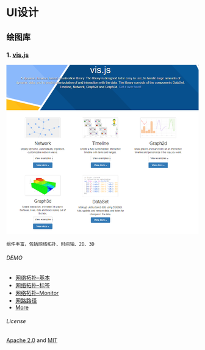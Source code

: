 # UI设计


## 绘图库
### 1. [vis.js](http://visjs.org/)
![vis](img/vis.png)
```
组件丰富，包括网络拓扑、时间轴、2D、3D
```
###### DEMO

- [网络拓扑-基本](http://visjs.org/examples/network/nodeStyles/images.html)
- [网络拓扑-标签](http://visjs.org/examples/network/exampleApplications/nodeLegend.html)
- [网络拓扑-Monitor](http://visjs.org/examples/network/data/datasets.html)
- [网路路径](http://visjs.org/examples/network/edgeStyles/arrows.html)
- [More](http://visjs.org/network_examples.html)

###### License
[Apache 2.0](http://www.apache.org/licenses/LICENSE-2.0) and [MIT](http://opensource.org/licenses/MIT)
